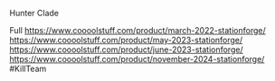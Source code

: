 Hunter Clade

Full https://www.coooolstuff.com/product/march-2022-stationforge/
https://www.coooolstuff.com/product/may-2023-stationforge/
https://www.coooolstuff.com/product/june-2023-stationforge/
https://www.coooolstuff.com/product/november-2024-stationforge/
#KillTeam
